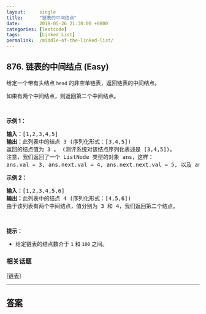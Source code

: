 ```yaml
---
layout:     single
title:      "链表的中间结点"
date:       2018-05-26 21:30:00 +0800
categories: [leetcode]
tags:       [Linked List]
permalink:  /middle-of-the-linked-list/
---
```


## 876. 链表的中间结点 (Easy)

<p>给定一个带有头结点&nbsp;<code>head</code>&nbsp;的非空单链表，返回链表的中间结点。</p>

<p>如果有两个中间结点，则返回第二个中间结点。</p>

<p>&nbsp;</p>

<p><strong>示例 1：</strong></p>

<pre><strong>输入：</strong>[1,2,3,4,5]
<strong>输出：</strong>此列表中的结点 3 (序列化形式：[3,4,5])
返回的结点值为 3 。 (测评系统对该结点序列化表述是 [3,4,5])。
注意，我们返回了一个 ListNode 类型的对象 ans，这样：
ans.val = 3, ans.next.val = 4, ans.next.next.val = 5, 以及 ans.next.next.next = NULL.
</pre>

<p><strong>示例&nbsp;2：</strong></p>

<pre><strong>输入：</strong>[1,2,3,4,5,6]
<strong>输出：</strong>此列表中的结点 4 (序列化形式：[4,5,6])
由于该列表有两个中间结点，值分别为 3 和 4，我们返回第二个结点。
</pre>

<p>&nbsp;</p>

<p><strong>提示：</strong></p>

<ul>
	<li>给定链表的结点数介于&nbsp;<code>1</code>&nbsp;和&nbsp;<code>100</code>&nbsp;之间。</li>
</ul>

### 相关话题
  [[链表](https://github.com/openset/leetcode/tree/master/tag/linked-list/README.md)]

---

## [答案](https://github.com/openset/leetcode/tree/master/problems/middle-of-the-linked-list)
